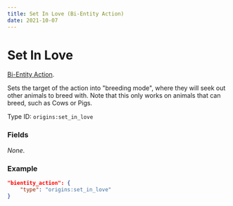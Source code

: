 ```yaml
---
title: Set In Love (Bi-Entity Action)
date: 2021-10-07
---
```

# Set In Love

[Bi-Entity Action](../bientity_actions.md).

Sets the target of the action into "breeding mode", where they will seek out other animals to breed with. Note that this only works on animals that can breed, such as Cows or Pigs.

Type ID: `origins:set_in_love`

### Fields

_None_.

### Example

```json
"bientity_action": {
    "type": "origins:set_in_love"
}
```
